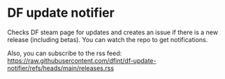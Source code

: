 # DF update notifier

Checks DF steam page for updates and creates an issue if there is a new release (including betas). You can watch the repo to get notifications.

Also, you can subscribe to the rss feed: <https://raw.githubusercontent.com/dfint/df-update-notifier/refs/heads/main/releases.rss>

